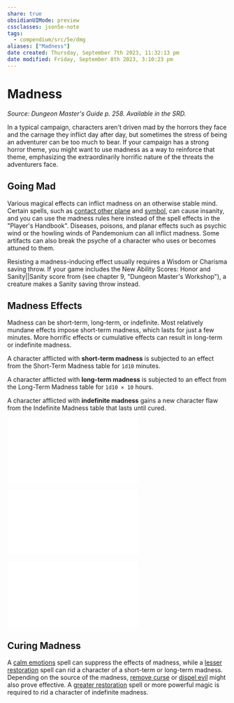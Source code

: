 ```yaml
---
share: true
obsidianUIMode: preview
cssclasses: json5e-note
tags:
  - compendium/src/5e/dmg
aliases: ["Madness"]
date created: Thursday, September 7th 2023, 11:32:13 pm
date modified: Friday, September 8th 2023, 3:10:23 pm
---
```

# Madness

*Source: Dungeon Master's Guide p. 258. Available in the SRD.* 

In a typical campaign, characters aren't driven mad by the horrors they face and the carnage they inflict day after day, but sometimes the stress of being an adventurer can be too much to bear. If your campaign has a strong horror theme, you might want to use madness as a way to reinforce that theme, emphasizing the extraordinarily horrific nature of the threats the adventurers face.

## Going Mad

Various magical effects can inflict madness on an otherwise stable mind. Certain spells, such as [contact other plane](contact-other-plane.md#) and [symbol](symbol.md#), can cause insanity, and you can use the madness rules here instead of the spell effects in the "Player's Handbook". Diseases, poisons, and planar effects such as psychic wind or the howling winds of Pandemonium can all inflict madness. Some artifacts can also break the psyche of a character who uses or becomes attuned to them.

Resisting a madness-inducing effect usually requires a Wisdom or Charisma saving throw. If your game includes the New Ability Scores: Honor and Sanity||Sanity score from  (see chapter 9, "Dungeon Master's Workshop"), a creature makes a Sanity saving throw instead.

## Madness Effects

Madness can be short-term, long-term, or indefinite. Most relatively mundane effects impose short-term madness, which lasts for just a few minutes. More horrific effects or cumulative effects can result in long-term or indefinite madness.

A character afflicted with **short-term madness** is subjected to an effect from the Short-Term Madness table for `1d10` minutes.

A character afflicted with **long-term madness** is subjected to an effect from the Long-Term Madness table for `1d10 × 10` hours.

A character afflicted with **indefinite madness** gains a new character flaw from the Indefinite Madness table that lasts until cured.

![Short-Term Madness](short-term-madness.md#)

![Long-Term Madness](long-term-madness.md#)

![Indefinite Madness](indefinite-madness.md#)

## Curing Madness

A [calm emotions](calm-emotions.md#) spell can suppress the effects of madness, while a [lesser restoration](lesser-restoration.md#) spell can rid a character of a short-term or long-term madness. Depending on the source of the madness, [remove curse](remove-curse.md#) or [dispel evil](dispel-evil-and-good.md#) might also prove effective. A [greater restoration](greater-restoration.md#) spell or more powerful magic is required to rid a character of indefinite madness.